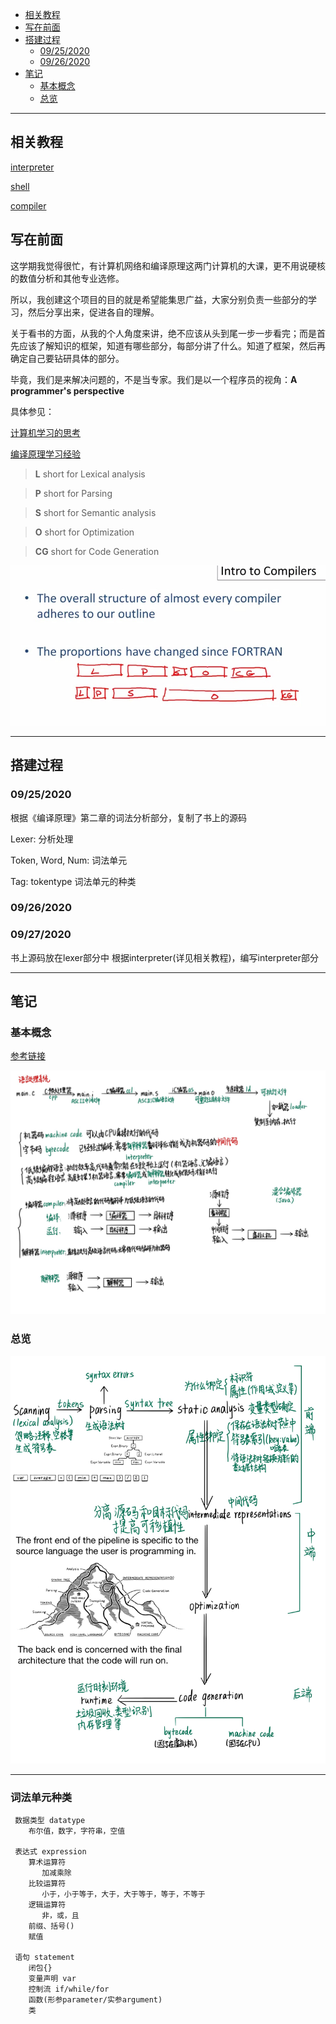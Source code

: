 <!-- TOC -->

- [相关教程](#相关教程)
- [写在前面](#写在前面)
- [搭建过程](#搭建过程)
  - [09/25/2020](#09252020)
  - [09/26/2020](#09262020)
- [笔记](#笔记)
  - [基本概念](#基本概念)
  - [总览](#总览)

<!-- /TOC -->

***
## 相关教程
[interpreter](http://www.craftinginterpreters.com/)

[shell](https://brennan.io/2015/01/16/write-a-shell-in-c/)

[compiler](https://norasandler.com/2017/11/29/Write-a-Compiler.html)

## 写在前面

这学期我觉得很忙，有计算机网络和编译原理这两门计算机的大课，更不用说硬核的数值分析和其他专业选修。

所以，我创建这个项目的目的就是希望能集思广益，大家分别负责一些部分的学习，然后分享出来，促进各自的理解。

关于看书的方面，从我的个人角度来讲，绝不应该从头到尾一步一步看完；而是首先应该了解知识的框架，知道有哪些部分，每部分讲了什么。知道了框架，然后再确定自己要钻研具体的部分。

毕竟，我们是来解决问题的，不是当专家。我们是以一个程序员的视角：**A programmer's perspective**

具体参见：

[计算机学习的思考](https://www.zhihu.com/question/22608820/answer/21968467)

[编译原理学习经验](https://www.zhihu.com/question/27500017/answer/36958332)

> **L** short for Lexical analysis

> **P** short for Parsing

> **S** short for Semantic analysis

> **O** short for Optimization

> **CG** short for Code Generation

![](./doc/resource/focus.jpg)

***

## 搭建过程

### 09/25/2020
根据《编译原理》第二章的词法分析部分，复制了书上的源码

Lexer: 分析处理

Token, Word, Num: 词法单元

Tag: tokentype 词法单元的种类

### 09/26/2020
### 09/27/2020
书上源码放在lexer部分中
根据interpreter(详见相关教程)，编写interpreter部分 

***

## 笔记

### 基本概念

[参考链接](https://juejin.im/post/6844903853805027335)

![](./doc/resource/main.jpg)

### 总览
![](./doc/resource/overview.jpg)
***

### 词法单元种类
```
 数据类型 datatype
    布尔值，数字，字符串，空值

 表达式 expression
    算术运算符
       加减乘除
    比较运算符
       小于，小于等于，大于，大于等于，等于，不等于
    逻辑运算符
       非，或，且
    前缀、括号()
    赋值

 语句 statement
    闭包{}
    变量声明 var
    控制流 if/while/for
    函数(形参parameter/实参argument)
    类
```